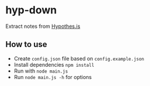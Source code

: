 # hyp-down
Extract notes from [Hypothes.is](https://www.hypothes.is)

## How to use

* Create `config.json` file based on `config.example.json`
* Install dependencies `npm install`
* Run with `node main.js`
* Run `node main.js -h` for options
